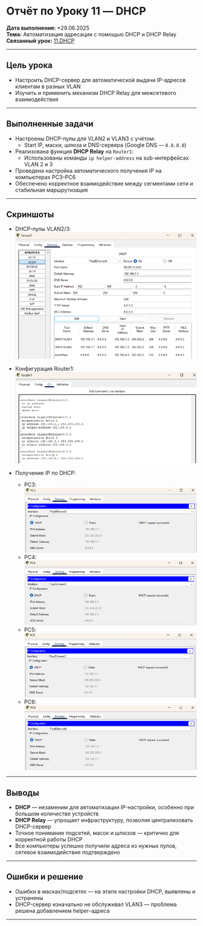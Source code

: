 # Отчёт по Уроку 11 — DHCP

**Дата выполнения:** *29.06.2025  
**Тема:** Автоматизация адресации с помощью DHCP и DHCP Relay  
**Связанный урок:** [11.DHCP](../11.DHCP/README.md)

---

## Цель урока

- Настроить DHCP-сервер для автоматической выдачи IP-адресов клиентам в разных VLAN
- Изучить и применить механизм DHCP Relay для межсетевого взаимодействия

---

## Выполненные задачи

- Настроены DHCP-пулы для VLAN2 и VLAN3 с учётом:
  - Start IP, маски, шлюза и DNS-сервера (Google DNS — `8.8.8.8`)
- Реализована функция **DHCP Relay** на `Router1`:
  - Использованы команды `ip helper-address` на sub-интерфейсах VLAN 2 и 3
- Проведена настройка автоматического получения IP на компьютерах PC3–PC6
- Обеспечено корректное взаимодействие между сегментами сети и стабильная маршрутизация

---

## Скриншоты

- DHCP-пулы VLAN2/3:
  ![DHCP-пулы для VLAN 2/3](screenshots/dhcp_vlan3.png)

- Конфигурация Router1:
  ![Router1 конфигурация](screenshots/config_router1.png)

- Получение IP по DHCP:
  - PC3: ![PC3](screenshots/pc3_dhcp.png)
  - PC4: ![PC4](screenshots/pc4_dhcp.png)
  - PC5: ![PC5](screenshots/pc5_dhcp.png)
  - PC6: ![PC6](screenshots/pc6_dhcp.png)

---

## Выводы

- **DHCP** — незаменим для автоматизации IP-настройки, особенно при большом количестве устройств
- **DHCP Relay** — упрощает инфраструктуру, позволяя централизовать DHCP-сервер
- Точное понимание подсетей, масок и шлюзов — критично для корректной работы DHCP
- Все компьютеры успешно получили адреса из нужных пулов, сетевое взаимодействие подтверждено

---

## Ошибки и решение

- Ошибки в масках/подсетях — на этапе настройки DHCP, выявлены и устранены
- DHCP-сервер изначально не обслуживал VLAN3 — проблема решена добавлением helper-адреса

---